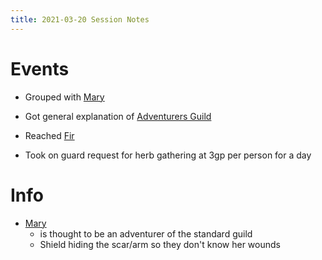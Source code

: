 ```yaml
---
title: 2021-03-20 Session Notes
---
```


# Events

- Grouped with [Mary](../characters/mary-tanner.md)

- Got general explanation of [Adventurers Guild](../places/adventurers-guild.md)

- Reached [Fir](../places/fir.md)

- Took on guard request for herb gathering at 3gp per person for a day

# Info

- [Mary](../characters/mary-tanner.md) 
  - is thought to be an adventurer of the standard guild
  - Shield hiding the scar/arm so they don't know her wounds
